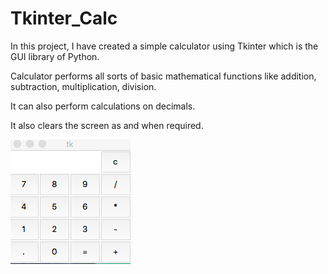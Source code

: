 # Tkinter_Calc
In this project, I have created a simple calculator using Tkinter which is the GUI library of Python.

Calculator performs all sorts of basic mathematical functions like addition, subtraction, multiplication, division.

It can also perform calculations on decimals.

It also clears the screen as and when required.

![Calculator](https://github.com/YathaarthSuri/Tkinter_Calc/blob/master/Capture.png)
